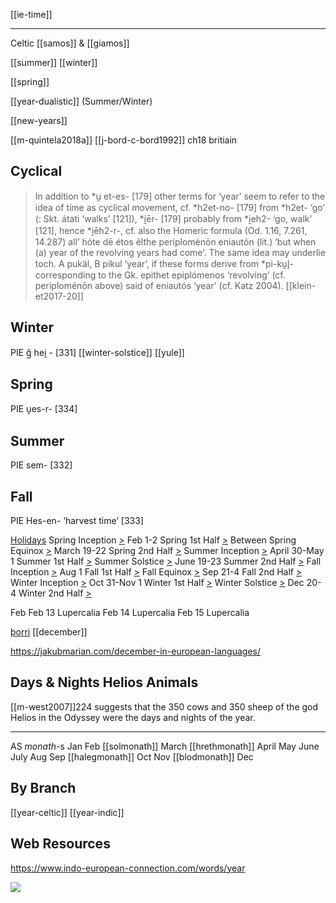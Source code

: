 [[ie-time]]

---


  Celtic [[samos]] & [[giamos]]
  
  [[summer]]
  [[winter]]
  
  [[spring]]
  
  [[year-dualistic]] (Summer/Winter)
 
  [[new-years]]
  
  [[m-quintela2018a]]
  [[j-bord-c-bord1992]] ch18 britiain
  
  ## Cyclical
  > In addition to *u̯ et-es- [179] other terms for ‘year’ seem to refer to the idea of time as cyclical movement, cf. *h2et-no- [179] from *h2et- ‘go’ (: Skt. átati ‘walks’ [121]), *i̯ēr- [179] probably from *i̯eh2- ‘go, walk’ [121], hence *i̯ēh2-r-, cf. also the Homeric formula (Od. 1.16, 7.261, 14.287) all’ hóte dē étos ẽlthe periploménōn eniautõn (lit.) ‘but when (a) year of the revolving years had come’. The same idea may underlie toch. A pukäl, B pikul ‘year’, if these forms derive from *pi-ku̯l̥- corresponding to the Gk. epithet epiplómenos ‘revolving’ (cf. periploménōn above) said of eniautós ‘year’ (cf. Katz 2004).    [[klein-et2017-20]]
  
 ## Winter
 PIE g̑ hei̯ -  [331]
 [[winter-solstice]]
 [[yule]]
 ## Spring
 PIE u̯es-r- [334]
 ## Summer
 PIE sem- [332]
 ## Fall
 PIE Hes-en- ‘harvest time’ [333]
 
 [Holidays](holidays.md)
Spring Inception [>](spring-inception.md)  Feb 1-2
Spring 1st Half  [>](spring-1st-half.md)   Between
Spring Equinox   [>](spring-equinox.md)    March 19-22
Spring 2nd Half  [>](spring-2nd-half.md)
Summer Inception [>](summer-inception.md)  April 30-May 1
Summer 1st Half  [>](summer-1st-half.md)
Summer Solstice  [>](summer-solstice.md)   June 19-23
Summer 2nd Half  [>](summer-2nd-half.md)
    Fall Inception   [>](fall-inception.md)    Aug 1
    Fall 1st Half    [>](fall-1st-half.md)
    Fall Equinox     [>](fall-equinox.md)      Sep 21-4
    Fall 2nd Half    [>](fall-2nd-half.md)
    Winter Inception [>](winter-inception.md)  Oct 31-Nov 1
    Winter 1st Half  [>](winter-1st-half.md)
    Winter Solstice  [>](winter-solstice.md)   Dec 20-4
    Winter 2nd Half  [>](winter-2nd-half.md)
 
 Feb
    Feb 13 Lupercalia
    Feb 14 Lupercalia
    Feb 15 Lupercalia
 
 [þorri](þorri.md)
 [[december]]

https://jakubmarian.com/december-in-european-languages/
 
 
 
 ## Days & Nights Helios Animals
[[m-west2007]]224 suggests that the 350 cows and 350 sheep of the god Helios in the Odyssey were the days and nights of the year.


---
AS *monath*-s
Jan
Feb [[solmonath]] 
March [[hrethmonath]]
April
May
June
July
Aug
Sep [[halegmonath]]
Oct
Nov [[blodmonath]]
Dec

## By Branch
[[year-celtic]]
[[year-indic]]

## Web Resources
https://www.indo-european-connection.com/words/year

![](a/8963.jpg)
